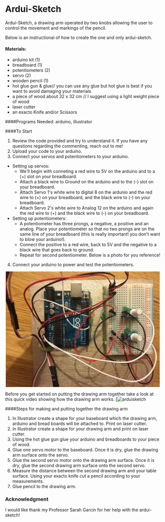 # Ardui-Sketch
Ardui-Sketch, a drawing arm operated by two knobs allowing the user to control the movement and markings of the pencil.

Below is an instructional of how to create the one and only ardui-sketch.
 
#### Materials:
* arduino kit (1)
* breadboard (1)
* potentiometers (2) 
* servo (2)
* wooden pencil (1)
* hot glue gun & glue// you can use any glue but hot glue is best if you want to avoid damaging your materials
* a piece of wood about 32 x 32 cm // I suggest using a light weight piece of wood
* laser cutter
* an exacto Knife and/or Scissors 

####Programs Needed:
arduino, illustrator 

####To Start  
1. Review the code provided and try to understand it. If you have any questions regarding the commenting, reach out to me! 
2. Upload your code to your arduino.
3. Connect your servos and potentiometers to your arduino. 
  * Setting up servos:
    * We'll begin with conneting a red wire to 5V on the arduino and to a (+) slot on your breadboard.
    * Attach a black wire to Ground on the arduino and to the (-) slot on your breadboard.
    * Attach Servo 1's white wire to digital 8 on the ardunio and the red wire to (+) on your breadboard, and the black wire to (-) on your breadboard.
    * Attach Servo 2's white wire to Analog 12 on the arduino and again the red wire to (+) and the black wire to (-) on your breadboard.
  * Setting up potentiometers:
    * A potentiometer has three prongs, a negative, a positive and an analog. Place your potentiometer so that no two prongs are on the same line of your breadboard (this is really important! you don't want to blow your arduino!).
    * Connect the positive to a red wire, back to 5V and the negative to a black wire that goes back to ground.
    * Repeat for second potentiometer. Below is a photo for you reference!

4. Connect your arduino to power and test the potentiometers. 


<div style="text-align:center">
<img src="https://github.com/smak7/ardui-sketch/blob/master/docs/arduino_connections.jpg" width=500 alt="Sample Arduino Connections" align="center">
</div>

Before you get started on putting the drawing arm together take a look at this quick video showing how the drawing arm works.
[![arduisketch](https://vimeo.com/145080324?utm_source=email&utm_medium=vimeo-cliptranscode-201504&utm_campaign=29220")

    

####Steps for making and putting together the drawing arm

1. In Illustrator create a shape for your baseboard which the drawing arm, arduino and bread boards will be attached to. Print on laser cutter. 
2. In Illustrator create a shape for your drawing arm and print on laser cutter.
3. Using the hot glue gun glue your arduino and breadboards to your piece of wood. 
4. Glue one servo motor to the baseboard. Once it is dry, glue the drawing arm surface onto the servo. 
5. Glue the second servo motor onto the drawing arm surface. Once it is dry, glue the second drawing arm surface onto the second servo. 
6. Measure the distance between the second drawing arm and your table surface. Using your exacto knife cut a pencil according to your measurements. 
7. Glue pencil to the drawing arm. 



### Acknowledgment 
I would like thank my Professor Sarah Garcin for her help with the ardui-sketch!
